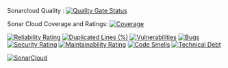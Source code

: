 

Sonarcloud Quality :
[![Quality Gate Status](https://sonarcloud.io/api/project_badges/measure?project=fahadnadeemx_ATT-Project&metric=alert_status)](https://sonarcloud.io/summary/new_code?id=fahadnadeemx_ATT-Project)

Sonar Cloud Coverage and Ratings:
[![Coverage](https://sonarcloud.io/api/project_badges/measure?project=fahadnadeemx_ATT-Project&metric=coverage)](https://sonarcloud.io/summary/new_code?id=fahadnadeemx_ATT-Project)

[![Reliability Rating](https://sonarcloud.io/api/project_badges/measure?project=fahadnadeemx_ATT-Project&metric=reliability_rating)](https://sonarcloud.io/summary/new_code?id=fahadnadeemx_ATT-Project)
[![Duplicated Lines (%)](https://sonarcloud.io/api/project_badges/measure?project=fahadnadeemx_ATT-Project&metric=duplicated_lines_density)](https://sonarcloud.io/summary/new_code?id=fahadnadeemx_ATT-Project)
[![Vulnerabilities](https://sonarcloud.io/api/project_badges/measure?project=fahadnadeemx_ATT-Project&metric=vulnerabilities)](https://sonarcloud.io/summary/new_code?id=fahadnadeemx_ATT-Project)
[![Bugs](https://sonarcloud.io/api/project_badges/measure?project=fahadnadeemx_ATT-Project&metric=bugs)](https://sonarcloud.io/summary/new_code?id=fahadnadeemx_ATT-Project)
[![Security Rating](https://sonarcloud.io/api/project_badges/measure?project=fahadnadeemx_ATT-Project&metric=security_rating)](https://sonarcloud.io/summary/new_code?id=fahadnadeemx_ATT-Project)
[![Maintainability Rating](https://sonarcloud.io/api/project_badges/measure?project=fahadnadeemx_ATT-Project&metric=sqale_rating)](https://sonarcloud.io/summary/new_code?id=fahadnadeemx_ATT-Project)
[![Code Smells](https://sonarcloud.io/api/project_badges/measure?project=fahadnadeemx_BookManagement&metric=code_smells)](https://sonarcloud.io/summary/new_code?id=fahadnadeemx_BookManagement)
[![Technical Debt](https://sonarcloud.io/api/project_badges/measure?project=fahadnadeemx_ATT-Project&metric=sqale_index)](https://sonarcloud.io/summary/new_code?id=fahadnadeemx_ATT-Project)

[![SonarCloud](https://sonarcloud.io/images/project_badges/sonarcloud-black.svg)](https://sonarcloud.io/summary/new_code?id=fahadnadeemx_ATT-Project)
